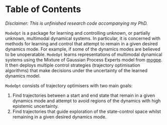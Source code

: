 
# Table of Contents



*Disclaimer: This is unfinished research code accompanying my PhD.*

`ModeOpt` is a package for learning and controlling unknown, or partially unknown, multimodal dynamical systems.
In particular, it is concerned with methods for learning and control that attempt to remain in a given desired dynamics
mode. For example, if some of the dynamics modes are believed to be unoperatable.
`ModeOpt` learns representations of multimodal dynamical systems using the Mixture of Gaussian Process Experts model from [mogpe](https://github.com/aidanscannell/mogpe).
It then deploys multiple control strategies (trajectory optimisation algorithms) that make decisions
under the uncertainty of the learned dynamics model.

`ModeOpt` consists of trajectory optimisers with two main goals:

1.  Find trajectories between a start and end state that remain in a given dynamics mode and attempt to avoid regions of the dynamics with high epistemic uncertainty.
2.  Find trajectories that guide exploration of the state-control space whilst remaining in a given desired dynamics mode.

